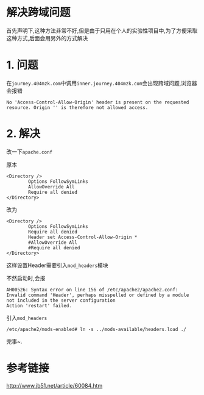 # 解决跨域问题

首先声明下,这种方法非常不好,但是由于只用在个人的实验性项目中,为了方便采取这种方式,后面会用另外的方式解决

# 1. 问题

在`journey.404mzk.com`中调用`inner.journey.404mzk.com`会出现跨域问题,浏览器会报错

`No 'Access-Control-Allow-Origin' header is present on the requested resource. Origin '' is therefore not allowed access.`

# 2. 解决

改一下`apache.conf`

原本

```
<Directory />
        Options FollowSymLinks
        AllowOverride All
        Require all denied
</Directory>
```

改为

```
<Directory />
        Options FollowSymLinks
        Require all denied
        Header set Access-Control-Allow-Origin *
        #AllowOverride All
        #Require all denied
</Directory>
```

这样设置Header需要引入`mod_headers`模块

不然启动时,会报

```shell
AH00526: Syntax error on line 156 of /etc/apache2/apache2.conf:
Invalid command 'Header', perhaps misspelled or defined by a module not included in the server configuration
Action 'restart' failed.
```

引入`mod_headers`

`/etc/apache2/mods-enabled# ln -s ../mods-available/headers.load ./`

完事~.

# 参考链接

<http://www.jb51.net/article/60084.htm>